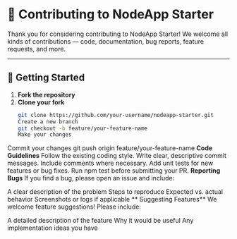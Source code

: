 # 🙌 Contributing to NodeApp Starter

Thank you for considering contributing to NodeApp Starter! We welcome all kinds of contributions — code, documentation, bug reports, feature requests, and more.

---

## 🧰 Getting Started

1. **Fork the repository**
2. **Clone your fork**
   ```bash
   git clone https://github.com/your-username/nodeapp-starter.git
   Create a new branch
   git checkout -b feature/your-feature-name
   Make your changes
Commit your changes
git push origin feature/your-feature-name
**Code Guidelines**
Follow the existing coding style.
Write clear, descriptive commit messages.
Include comments where necessary.
Add unit tests for new features or bug fixes.
Run npm test before submitting your PR.
**Reporting Bugs**
If you find a bug, please open an issue and include:

A clear description of the problem
Steps to reproduce
Expected vs. actual behavior
Screenshots or logs if applicable
** Suggesting Features**
We welcome feature suggestions! Please include:

A detailed description of the feature
Why it would be useful
Any implementation ideas you have
